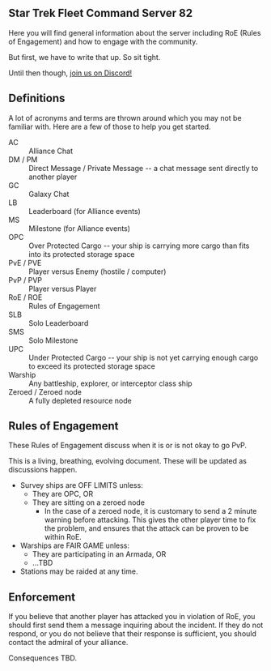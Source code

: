 ## Star Trek Fleet Command Server 82

Here you will find general information about the server including RoE (Rules of Engagement) and how to engage with the community.

But first, we have to write that up. So sit tight.

Until then though, [join us on Discord!](https://discord.gg/n37bsdvM9d)

## Definitions

A lot of acronyms and terms are thrown around which you may not be familiar with. Here are a few of those to help you get started.

<dl>
  <dt>AC</dt>
  <dd>Alliance Chat</dd>
  <dt>DM / PM</dt>
  <dd>Direct Message / Private Message -- a chat message sent directly to another player</dd>
  <dt>GC</dt>
  <dd>Galaxy Chat</dd>
  <dt>LB</dt>
  <dd>Leaderboard (for Alliance events)</dd>
  <dt>MS</dt>
  <dd>Milestone (for Alliance events)</dd>
  <dt>OPC</dt>
  <dd>Over Protected Cargo -- your ship is carrying more cargo than fits into its protected storage space</dd>
  <dt>PvE / PVE</dt>
  <dd>Player versus Enemy (hostile / computer)</dd>
  <dt>PvP / PVP</dt>
  <dd>Player versus Player</dd>
  <dt>RoE / ROE</dt>
  <dd>Rules of Engagement</dd>
  <dt>SLB</dt>
  <dd>Solo Leaderboard</dd>
  <dt>SMS</dt>
  <dd>Solo Milestone</dd>
  <dt>UPC</dt>
  <dd>Under Protected Cargo -- your ship is not yet carrying enough cargo to exceed its protected storage space</dd>
  <dt>Warship</dt>
  <dd>Any battleship, explorer, or interceptor class ship</dd>
  <dt>Zeroed / Zeroed node</dt>
  <dd>A fully depleted resource node</dd>
</dl>

## Rules of Engagement

These Rules of Engagement discuss when it is or is not okay to go PvP.

This is a living, breathing, evolving document. These will be updated as discussions happen.

* Survey ships are OFF LIMITS unless:
  * They are OPC, OR
  * They are sitting on a zeroed node
    * In the case of a zeroed node, it is customary to send a 2 minute warning before attacking. This gives the other player time to fix the problem, and ensures that the attack can be proven to be within RoE.
* Warships are FAIR GAME unless:
  * They are participating in an Armada, OR
  * ...TBD
* Stations may be raided at any time.

## Enforcement

If you believe that another player has attacked you in violation of RoE, you should first send them a message inquiring about the incident. If they do not respond, or you do not believe that their response is sufficient, you should contact the admiral of your alliance.

Consequences TBD.
